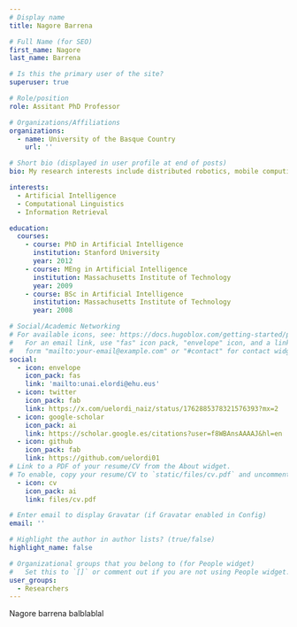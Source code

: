 ```yaml
---
# Display name
title: Nagore Barrena 

# Full Name (for SEO)
first_name: Nagore
last_name: Barrena

# Is this the primary user of the site?
superuser: true

# Role/position
role: Assitant PhD Professor 

# Organizations/Affiliations
organizations:
  - name: University of the Basque Country
    url: ''

# Short bio (displayed in user profile at end of posts)
bio: My research interests include distributed robotics, mobile computing and programmable matter.

interests:
  - Artificial Intelligence
  - Computational Linguistics
  - Information Retrieval

education:
  courses:
    - course: PhD in Artificial Intelligence
      institution: Stanford University
      year: 2012
    - course: MEng in Artificial Intelligence
      institution: Massachusetts Institute of Technology
      year: 2009
    - course: BSc in Artificial Intelligence
      institution: Massachusetts Institute of Technology
      year: 2008

# Social/Academic Networking
# For available icons, see: https://docs.hugoblox.com/getting-started/page-builder/#icons
#   For an email link, use "fas" icon pack, "envelope" icon, and a link in the
#   form "mailto:your-email@example.com" or "#contact" for contact widget.
social:
  - icon: envelope
    icon_pack: fas
    link: 'mailto:unai.elordi@ehu.eus'
  - icon: twitter
    icon_pack: fab
    link: https://x.com/uelordi_naiz/status/1762885378321576393?mx=2
  - icon: google-scholar
    icon_pack: ai
    link: https://scholar.google.es/citations?user=f8WBAnsAAAAJ&hl=en
  - icon: github
    icon_pack: fab
    link: https://github.com/uelordi01
# Link to a PDF of your resume/CV from the About widget.
# To enable, copy your resume/CV to `static/files/cv.pdf` and uncomment the lines below.
  - icon: cv
    icon_pack: ai
    link: files/cv.pdf

# Enter email to display Gravatar (if Gravatar enabled in Config)
email: ''

# Highlight the author in author lists? (true/false)
highlight_name: false

# Organizational groups that you belong to (for People widget)
#   Set this to `[]` or comment out if you are not using People widget.
user_groups:
  - Researchers
---
```


Nagore barrena balblablal